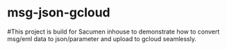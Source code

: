 # msg-json-gcloud

#This project is build for Sacumen inhouse  to demonstrate how to convert msg/eml data to json/parameter and upload to
gcloud seamlessly.
